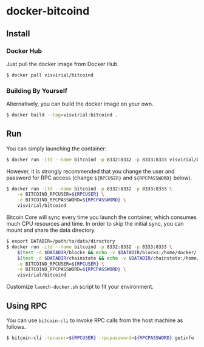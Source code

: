 docker-bitcoind
===============

## Install

### Docker Hub

Just pull the docker image from Docker Hub.

``` bash
$ docker pull visvirial/bitcoind
```

### Building By Yourself

Alternatively, you can build the docker image on your own.

``` bash
$ docker build --tag=visvirial:bitcoind .
```

## Run

You can simply launching the container:

``` bash
$ docker run -itd --name bitcoind -p 8332:8332 -p 8333:8333 visvirial/bitcoind
```

However, it is strongly recommended that you change the user and password for RPC access
(change `${RPCUSER}` and `${RPCPASSWORD}` below).

``` bash
$ docker run -itd --name bitcoind -p 8332:8332 -p 8333:8333 \
	-e BITCOIND_RPCUSER=${RPCUSER} \
	-e BITCOIND_RPCPASSWORD=${RPCPASSWORD} \
	visvirial/bitcoind
```

Bitcoin Core will sync every time you launch the container, which consumes much CPU resources and time.
In order to skip the initial sync, you can mount and share the data directory.

``` bash
$ export DATADIR=/path/to/data/directory
$ docker run -itd --name bitcoind -p 8332:8332 -p 8333:8333 \
	$(test -d $DATADIR/blocks && echo -v $DATADIR/blocks:/home/docker/.bitcoin/blocks) \
	$(test -d $DATADIR/chainstate && echo -v $DATADIR/chainstate:/home/docker/.bitcoin/chainstate) \
	-e BITCOIND_RPCUSER=${RPCUSER} \
	-e BITCOIND_RPCPASSWORD=${RPCPASSWORD} \
	visvirial/bitcoind
```

Customize `launch-docker.sh` script to fit your environment.

## Using RPC

You can use `bitcoin-cli` to invoke RPC calls from the host machine as follows.

``` bash
$ bitcoin-cli -rpcuser=${RPCUSER} -rpcpassword=${RPCPASSWORD} getinfo
```



